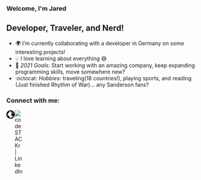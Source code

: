 ### Welcome, I'm Jared 

## Developer, Traveler, and Nerd!
- :earth_africa: I’m currently collaborating with a developer in Germany on some interesting projects!
- :bulb: I love learning about everything :sweat_smile:
- :raised_hands: *2021 Goals:* Start working with an amazing company, keep expanding programming skills, move somewhere new?
- :octocat: *Hobbies:* traveling(18 countries!), playing sports, and reading (Just finished Rhythm of War)... any Sanderson fans?

### Connect with me:

[<img align="left" alt="codeSTACKr.com" width="22px" src="https://raw.githubusercontent.com/iconic/open-iconic/master/svg/globe.svg" />][website]
[<img align="left" alt="codeSTACKr | LinkedIn" width="22px" src="https://cdn.jsdelivr.net/npm/simple-icons@v3/icons/linkedin.svg" />][linkedin]


[website]: https://www.jaredar.com/

[linkedin]: https://www.linkedin.com/in/jared-rothenberg


